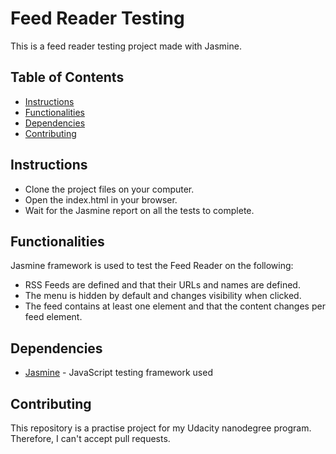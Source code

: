 # Feed Reader Testing

This is a feed reader testing project made with Jasmine.

## Table of Contents

* [Instructions](#instructions)
* [Functionalities](#functionalities)
* [Dependencies](#dependencies)
* [Contributing](#contributing)

## Instructions

- Clone the project files on your computer.
- Open the index.html in your browser.
- Wait for the Jasmine report on all the tests to complete.

## Functionalities

Jasmine framework is used to test the Feed Reader on the following:

- RSS Feeds are defined and that their URLs and names are defined.
- The menu is hidden by default and changes visibility when clicked.
- The feed contains at least one element and that the content changes per feed element.

## Dependencies

- <a href="https://jasmine.github.io/">Jasmine</a> - JavaScript testing framework used

## Contributing

This repository is a practise project for my Udacity nanodegree program. Therefore, I can't accept pull requests.

